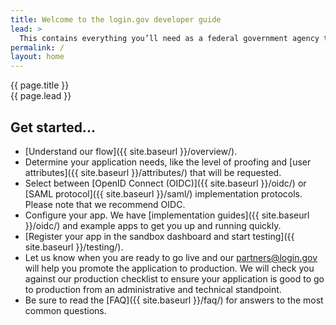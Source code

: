 ```yaml
---
title: Welcome to the login.gov developer guide
lead: >
  This contains everything you’ll need as a federal government agency to integrate and deploy your application with <a href="https://login.gov">login.gov</a>.
permalink: /
layout: home
---
```


<section class="usa-section usa-section--dark">
  <div class="grid-container">
    <div class="usa-display text-accent-cool">{{ page.title }}</div>
    <div class="usa-intro">{{ page.lead }}</div>
  </div>
</section>

<section class="usa-section grid-container usa-prose" markdown="1">

# Get started...

- [Understand our flow]({{ site.baseurl }}/overview/).
- Determine your application needs, like the level of proofing and [user attributes]({{ site.baseurl }}/attributes/) that will be requested.
- Select between [OpenID Connect (OIDC)]({{ site.baseurl }}/oidc/) or [SAML protocol]({{ site.baseurl }}/saml/) implementation protocols. Please note that we recommend OIDC.
- Configure your app. We have [implementation guides]({{ site.baseurl }}/oidc/) and example apps to get you up and running quickly.
- [Register your app in the sandbox dashboard and start testing]({{ site.baseurl }}/testing/).
- Let us know when you are ready to go live and our [partners@login.gov](mailto:partners@login.gov) will help you promote the application to production. We will check you against our production checklist to ensure your application is good to go to production from an administrative and technical standpoint.
- Be sure to read the [FAQ]({{ site.baseurl }}/faq/) for answers to the most common questions.

</section>
